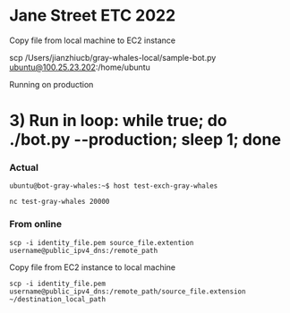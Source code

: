 # Jane Street ETC 2022
Copy file from local machine to EC2 instance

scp /Users/jianzhiucb/gray-whales-local/sample-bot.py ubuntu@100.25.23.202:/home/ubuntu

Running on production
# 3) Run in loop: while true; do ./bot.py --production; sleep 1; done

### Actual

```shell
ubuntu@bot-gray-whales:~$ host test-exch-gray-whales
```
```shell
nc test-gray-whales 20000
```


### From online


```shell
scp -i identity_file.pem source_file.extention username@public_ipv4_dns:/remote_path
```

Copy file from EC2 instance to local machine
```
scp -i identity_file.pem username@public_ipv4_dns:/remote_path/source_file.extension ~/destination_local_path
```
